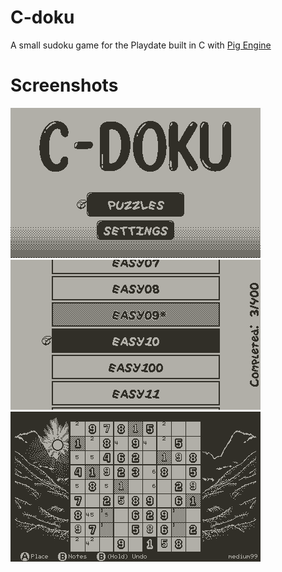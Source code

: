 # C-doku
A small sudoku game for the Playdate built in C with [Pig Engine](https://github.com/PiggybankStudios/PigEngine)

# Screenshots
![Screenshot](/release/screenshots/screenshot_0_4.png)
![Screenshot](/release/screenshots/screenshot_0_3.png)
![Screenshot](/release/screenshots/screenshot_0_5.png)
